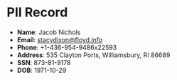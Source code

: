# PII Record
- **Name**: Jacob Nichols
- **Email**: stacydixon@floyd.info
- **Phone**: +1-436-954-9486x22593
- **Address**: 535 Clayton Ports, Williamsbury, RI 86689
- **SSN**: 873-81-9178
- **DOB**: 1971-10-29
